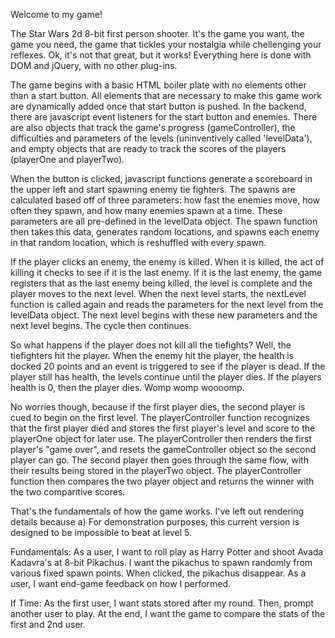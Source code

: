 Welcome to my game!

The Star Wars 2d 8-bit first person shooter.  It's the game you want, the game you need, the game that tickles your nostalgia while chellenging your reflexes.  Ok, it's not that great, but it works! Everything here is done with DOM and jQuery, with no other plug-ins.  

The game begins with a basic HTML boiler plate with no elements other than a start button.  All elements that are necessary to make this game work are dynamically added once that start button is pushed.  In the backend, there are javascript event listeners for the start button and enemies.  There are also objects that track the game's progress (gameController), the difficulties and parameters of the levels (uninventively called 'levelData'), and empty objects that are ready to track the scores of the players (playerOne and playerTwo).

When the button is clicked, javascript functions generate a scoreboard in the upper left and start spawning enemy tie fighters.  The spawns are calculated based off of three parameters: how fast the enemies move, how often they spawn, and how many enemies spawn at a time. These parameters are all pre-defined in the levelData object.  The spawn function then takes this data, generates random locations, and spawns each enemy in that random location, which is reshuffled with every spawn.

If the player clicks an enemy, the enemy is killed.  When it is killed, the act of killing it checks to see if it is the last enemy.  If it is the last enemy, the game registers that as the last enemy being killed, the level is complete and the player moves to the next level.  When the next level starts, the nextLevel function is called again and reads the parameters for the next level from the levelData object.  The next level begins with these new parameters and the next level begins.  The cycle then continues.

So what happens if the player does not kill all the tiefights?  Well, the tiefighters hit the player.  When the enemy hit the player, the health is docked 20 points and an event is triggered to see if the player is dead.  If the player still has health, the levels continue until the player dies.  If the players health is 0, then the player dies.  Womp womp woooomp.  

No worries though, because if the first player dies, the second player is cued to begin on the first level.  The playerController function recognizes that the first player died and stores the first player's level and score to the playerOne object for later use.  The playerController then renders the first player's "game over", and resets the gameController object so the second player can go.  The second player then goes through the same flow, with their results being stored in the playerTwo object.  The playerController function then compares the two player object and returns the winner with the two comparitive scores.

That's the fundamentals of how the game works.  I've left out rendering details because a) 
For demonstration purposes, this current version is designed to be impossible to beat at level 5.  





Fundamentals:
As a user, I want to roll play as Harry Potter and shoot Avada Kadavra's at 8-bit Pikachus.  I want the pikachus to spawn randomly from various fixed spawn points.  When clicked, the pikachus disappear.  As a user, I want end-game feedback on how I performed.

If Time:
As the first user, I want stats stored after my round.  Then, prompt another user to play.  At the end, I want the game to compare the stats of the first and 2nd user.

